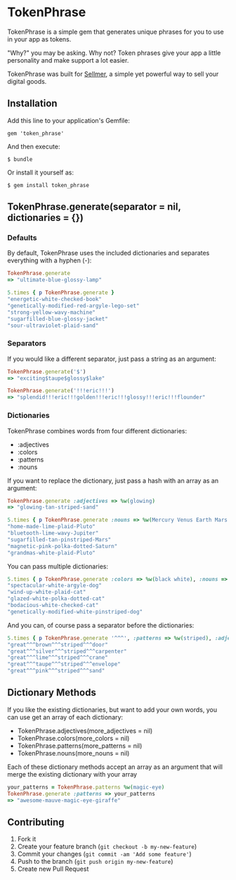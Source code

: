 # TokenPhrase

TokenPhrase is a simple gem that generates unique phrases for you to use in your app as tokens.

"Why?" you may be asking. Why not? Token phrases give your app a little personality and make support a lot easier.

TokenPhrase was built for [Sellmer](http://justsellstuff.com), a simple yet powerful way to sell your digital goods.

## Installation

Add this line to your application's Gemfile:

    gem 'token_phrase'

And then execute:

    $ bundle

Or install it yourself as:

    $ gem install token_phrase

## TokenPhrase.generate(separator = nil, dictionaries = {})

### Defaults
By default, TokenPhrase uses the included dictionaries and separates everything with a hyphen (-):

```ruby
TokenPhrase.generate
=> "ultimate-blue-glossy-lamp"

5.times { p TokenPhrase.generate }
"energetic-white-checked-book"
"genetically-modified-red-argyle-lego-set"
"strong-yellow-wavy-machine"
"sugarfilled-blue-glossy-jacket"
"sour-ultraviolet-plaid-sand"
```

### Separators
If you would like a different separator, just pass a string as an argument: 

```ruby
TokenPhrase.generate('$')
=> "exciting$taupe$glossy$lake"

TokenPhrase.generate('!!!eric!!!')
=> "splendid!!!eric!!!golden!!!eric!!!glossy!!!eric!!!flounder"
```

### Dictionaries
TokenPhrase combines words from four different dictionaries:

* :adjectives
* :colors
* :patterns
* :nouns

If you want to replace the dictionary, just pass a hash with an array as an argument:

```ruby
TokenPhrase.generate :adjectives => %w(glowing)
=> "glowing-tan-striped-sand"

5.times { p TokenPhrase.generate :nouns => %w(Mercury Venus Earth Mars Jupiter Saturn Uranus Neptune Pluto) }
"home-made-lime-plaid-Pluto"
"bluetooth-lime-wavy-Jupiter"
"sugarfilled-tan-pinstriped-Mars"
"magnetic-pink-polka-dotted-Saturn"
"grandmas-white-plaid-Pluto"
```
You can pass multiple dictionaries: 

```ruby
5.times { p TokenPhrase.generate :colors => %w(black white), :nouns => %w(cat dog) }
"spectacular-white-argyle-dog"
"wind-up-white-plaid-cat"
"glazed-white-polka-dotted-cat"
"bodacious-white-checked-cat"
"genetically-modified-white-pinstriped-dog"
```

And you can, of course pass a separator before the dictionaries:

```ruby
5.times { p TokenPhrase.generate '^^^', :patterns => %w(striped), :adjectives =>%w(great awesome) }
"great^^^brown^^^striped^^^door"
"great^^^silver^^^striped^^^carpenter"
"great^^^lime^^^striped^^^crane"
"great^^^taupe^^^striped^^^envelope"
"great^^^pink^^^striped^^^sand"
```

## Dictionary Methods

If you like the existing dictionaries, but want to add your own words, you can use get an array of each dictionary:

* TokenPhrase.adjectives(more_adjectives = nil)
* TokenPhrase.colors(more_colors = nil)
* TokenPhrase.patterns(more_patterns = nil)
* TokenPhrase.nouns(more_nouns = nil)

Each of these dictionary methods accept an array as an argument that will merge the existing dictionary with your array

```ruby
your_patterns = TokenPhrase.patterns %w(magic-eye)
TokenPhrase.generate :patterns => your_patterns
=> "awesome-mauve-magic-eye-giraffe"
```


## Contributing

1. Fork it
2. Create your feature branch (`git checkout -b my-new-feature`)
3. Commit your changes (`git commit -am 'Add some feature'`)
4. Push to the branch (`git push origin my-new-feature`)
5. Create new Pull Request
